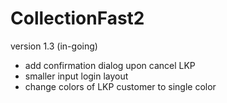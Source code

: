 # CollectionFast2

version 1.3 (in-going)
- add confirmation dialog upon cancel LKP
- smaller input login layout
- change colors of LKP customer to single color
